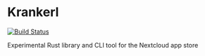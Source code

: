 # Krankerl

[![Build Status](https://travis-ci.org/ChristophWurst/krankerl.svg?branch=master)](https://travis-ci.org/ChristophWurst/krankerl)

Experimental Rust library and CLI tool for the Nextcloud app store
